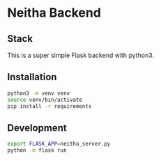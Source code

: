 # Neitha Backend

## Stack
This is a super simple Flask backend with python3.

## Installation

```sh
python3 -m venv venv
source venv/bin/activate
pip install -r requirements
```

## Development
```sh
export FLASK_APP=neitha_server.py
python -m flask run
```